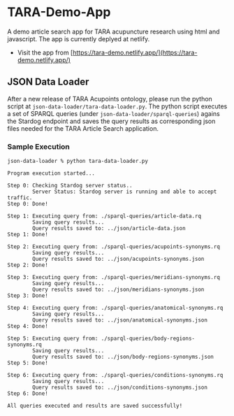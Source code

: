 # TARA-Demo-App

A demo article search app for TARA acupuncture research using html and javascript. The app is currently deplyed at netlify.

* Visit the app from [https://tara-demo.netlify.app/](https://tara-demo.netlify.app/)

## JSON Data Loader

After a new release of TARA Acupoints ontology, please run the python script at `json-data-loader/tara-data-loader.py`. The python script executes a set of SPARQL queries (under `json-data-loader/sparql-queries`) agains the Stardog endpoint and saves the query results as corresponding json files needed for the TARA Article Search application.

### Sample Execution

```
json-data-loader % python tara-data-loader.py

Program execution started...

Step 0: Checking Stardog server status..
        Server Status: Stardog server is running and able to accept traffic.
Step 0: Done!

Step 1: Executing query from: ./sparql-queries/article-data.rq
        Saving query results...
        Query results saved to: ../json/article-data.json
Step 1: Done!

Step 2: Executing query from: ./sparql-queries/acupoints-synonyms.rq
        Saving query results...
        Query results saved to: ../json/acupoints-synonyms.json
Step 2: Done!

Step 3: Executing query from: ./sparql-queries/meridians-synonyms.rq
        Saving query results...
        Query results saved to: ../json/meridians-synonyms.json
Step 3: Done!

Step 4: Executing query from: ./sparql-queries/anatomical-synonyms.rq
        Saving query results...
        Query results saved to: ../json/anatomical-synonyms.json
Step 4: Done!

Step 5: Executing query from: ./sparql-queries/body-regions-synonyms.rq
        Saving query results...
        Query results saved to: ../json/body-regions-synonyms.json
Step 5: Done!

Step 6: Executing query from: ./sparql-queries/conditions-synonyms.rq
        Saving query results...
        Query results saved to: ../json/conditions-synonyms.json
Step 6: Done!

All queries executed and results are saved successfully!
```
